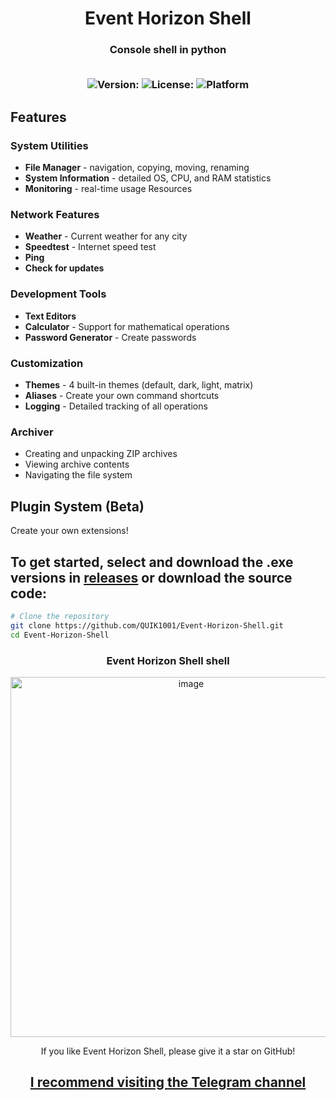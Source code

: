 <h1 align="center">Event Horizon Shell</h1>
<h3 align="center">Console shell in python
  
<p align="center">
  <br>
  <img src="https://img.shields.io/badge/Version-1.2.0-green" alt="Version:">
  <img src="https://img.shields.io/badge/License-MIT-yellow" alt="License:">
  <img src="https://img.shields.io/badge/Platform-Windows%20%7C%20Linux%20%7C%20Android-black" alt="Platform">
</p>

## Features

### **System Utilities**
- **File Manager** - navigation, copying, moving, renaming
- **System Information** - detailed OS, CPU, and RAM statistics
- **Monitoring** - real-time usage Resources

### **Network Features**
- **Weather** - Current weather for any city
- **Speedtest** - Internet speed test
- **Ping**
- **Check for updates**

### **Development Tools**
- **Text Editors**
- **Calculator** - Support for mathematical operations
- **Password Generator** - Create passwords

### **Customization**
- **Themes** - 4 built-in themes (default, dark, light, matrix)
- **Aliases** - Create your own command shortcuts
- **Logging** - Detailed tracking of all operations

### **Archiver**
- Creating and unpacking ZIP archives
- Viewing archive contents
- Navigating the file system

## **Plugin System (Beta)**
Create your own extensions!

## To get started, select and download the .exe versions in [releases](https://github.com/QUIK1001/Event-Horizon-Shell/releases) or download the source code:

```bash
# Clone the repository
git clone https://github.com/QUIK1001/Event-Horizon-Shell.git
cd Event-Horizon-Shell
```
<h3 align="center">Event Horizon Shell shell</h3>
<p align="center"> <img width="562" height="576" alt="image" src="https://github.com/user-attachments/assets/2b24869f-0a2c-4ee1-b903-8e8cc66e01d3" />

</p>

<div align="center">
If you like Event Horizon Shell, please give it a star on GitHub!

## [I recommend visiting the Telegram channel](https://t.me/Event_Horizon_Shell)
</div>
